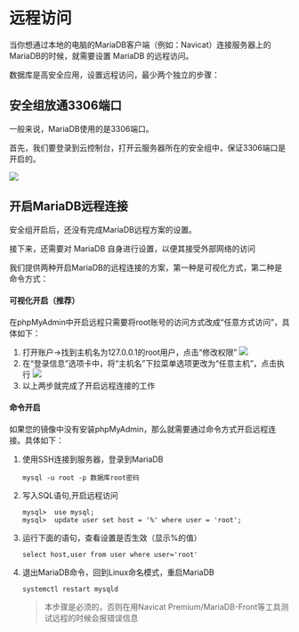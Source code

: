 # 远程访问

当你想通过本地的电脑的MariaDB客户端（例如：Navicat）连接服务器上的MariaDB的时候，就需要设置 MariaDB 的远程访问。

数据库是高安全应用，设置远程访问，最少两个独立的步骤：

## 安全组放通3306端口

一般来说，MariaDB使用的是3306端口。

首先，我们要登录到云控制台，打开云服务器所在的安全组中，保证3306端口是开启的。

![](http://libs.websoft9.com/Websoft9/DocsPicture/zh/mysql/mysql3306-websoft9.png)


## 开启MariaDB远程连接

安全组开启后，还没有完成MariaDB远程方案的设置。  

接下来，还需要对 MariaDB 自身进行设置，以便其接受外部网络的访问

我们提供两种开启MariaDB的远程连接的方案，第一种是可视化方式，第二种是命令方式：  

#### 可视化开启（推荐）

在phpMyAdmin中开启远程只需要将root账号的访问方式改成“任意方式访问”，具体如下：

1. 打开账户->找到主机名为127.0.0.1的root用户，点击“修改权限”
   ![](http://libs.websoft9.com/Websoft9/DocsPicture/zh/mysql/mysql-openremote001-websoft9.png)
2. 在“登录信息”选项卡中，将“主机名”下拉菜单选项更改为“任意主机”，点击执行
   ![](http://libs.websoft9.com/Websoft9/DocsPicture/zh/mysql/mysql-openremote002-websoft9.png)
3. 以上两步就完成了开启远程连接的工作

#### 命令开启

如果您的镜像中没有安装phpMyAdmin，那么就需要通过命令方式开启远程连接。具体如下：

1. 使用SSH连接到服务器，登录到MariaDB
   ```
   mysql -u root -p 数据库root密码
   ```
 
2. 写入SQL语句,开启远程访问
   ```
   mysql>  use mysql;
   mysql>  update user set host = '%' where user = 'root';
   ```

3. 运行下面的语句，查看设置是否生效（显示%的值）
   ```
   select host,user from user where user='root'
   ```
4. 退出MariaDB命令，回到Linux命名模式，重启MariaDB
   ```
   systemctl restart mysqld
   ```
   > 本步骤是必须的，否则在用Navicat Premium/MariaDB-Front等工具测试远程的时候会报错误信息
